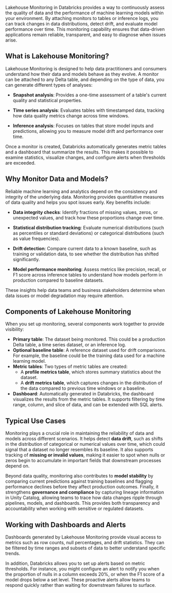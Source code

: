 Lakehouse Monitoring in Databricks provides a way to continuously assess the quality of data and the performance of machine learning models within your environment. By attaching monitors to tables or inference logs, you can track changes in data distributions, detect drift, and evaluate model performance over time. This monitoring capability ensures that data-driven applications remain reliable, transparent, and easy to diagnose when issues arise.

## What is Lakehouse Monitoring?

Lakehouse Monitoring is designed to help data practitioners and consumers understand how their data and models behave as they evolve. A monitor can be attached to any Delta table, and depending on the type of data, you can generate different types of analyses:

- **Snapshot analysis**: Provides a one-time assessment of a table's current quality and statistical properties.

- **Time series analysis**: Evaluates tables with timestamped data, tracking how data quality metrics change across time windows.

- **Inference analysis**: Focuses on tables that store model inputs and predictions, allowing you to measure model drift and performance over time.

Once a monitor is created, Databricks automatically generates metric tables and a dashboard that summarize the results. This makes it possible to examine statistics, visualize changes, and configure alerts when thresholds are exceeded.

## Why Monitor Data and Models?

Reliable machine learning and analytics depend on the consistency and integrity of the underlying data. Monitoring provides quantitative measures of data quality and helps you spot issues early. Key benefits include:

- **Data integrity checks**: Identify fractions of missing values, zeros, or unexpected values, and track how these proportions change over time.
  
- **Statistical distribution tracking**: Evaluate numerical distributions (such as percentiles or standard deviations) or categorical distributions (such as value frequencies).

- **Drift detection**: Compare current data to a known baseline, such as training or validation data, to see whether the distribution has shifted significantly.

- **Model performance monitoring**: Assess metrics like precision, recall, or F1 score across inference tables to understand how models perform in production compared to baseline datasets.

These insights help data teams and business stakeholders determine when data issues or model degradation may require attention.

## Components of Lakehouse Monitoring

When you set up monitoring, several components work together to provide visibility:

- **Primary table**: The dataset being monitored. This could be a production Delta table, a time series dataset, or an inference log.
- **Optional baseline table**: A reference dataset used for drift comparisons. For example, the baseline could be the training data used for a machine learning model.
- **Metric tables**: Two types of metric tables are created:
   - A **profile metrics table**, which stores summary statistics about the dataset.
   - A **drift metrics table**, which captures changes in the distribution of the data compared to previous time windows or a baseline.
- **Dashboard**: Automatically generated in Databricks, the dashboard visualizes the results from the metric tables. It supports filtering by time range, column, and slice of data, and can be extended with SQL alerts.

## Typical Use Cases

Monitoring plays a crucial role in maintaining the reliability of data and models across different scenarios. It helps detect **data drift**, such as shifts in the distribution of categorical or numerical values over time, which could signal that a dataset no longer resembles its baseline. It also supports tracking of **missing or invalid values**, making it easier to spot when nulls or zeros begin to accumulate in important fields that downstream processes depend on.

Beyond data quality, monitoring also contributes to **model stability** by comparing current predictions against training baselines and flagging performance declines before they affect production outcomes. Finally, it strengthens **governance and compliance** by capturing lineage information in Unity Catalog, allowing teams to trace how data changes ripple through pipelines, models, and dashboards. This provides both transparency and accountability when working with sensitive or regulated datasets.

## Working with Dashboards and Alerts

Dashboards generated by Lakehouse Monitoring provide visual access to metrics such as row counts, null percentages, and drift statistics. They can be filtered by time ranges and subsets of data to better understand specific trends.

In addition, Databricks allows you to set up alerts based on metric thresholds. For instance, you might configure an alert to notify you when the proportion of nulls in a column exceeds 20%, or when the F1 score of a model drops below a set level. These proactive alerts allow teams to respond quickly rather than waiting for downstream failures to surface.